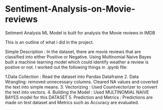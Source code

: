 # Sentiment-Analysis-on-Movie-reviews
Setiment Analysis ML Model is built for analysis the Movie reviews in IMDB

This is an outline of what i did in the project.

Simple Description : In the dataset, there are  movie reviews that are classified into either Positive or Negative. Using Multinomial Naive Bayes built a machine learning model
which could identify weather a review is postive or not. I worked out the following things in .ipynb file:

1.Data Collection : Read the dataset into Pandas Dataframe
2. Data Wrangling: removed unnecessary columns. Cleared NA values and coverted the text into simple means.
3. Vectorizing : Used Countvectorizer to convert the text into vectors.
4. Building the Model : Used MULTINOMIAL NAIVE BAYES model for this DATASET
5. Prediction and Metrics : Predictions are made on test dataset and Metrics such as Accuracy are evaluated.
